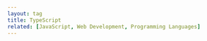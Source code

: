 ```yaml
---
layout: tag
title: TypeScript
related: [JavaScript, Web Development, Programming Languages]
---
```


